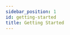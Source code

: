```yaml
---
sidebar_position: 1
id: getting-started
title: Getting Started
---
```


<!-- TODO: Requirements to export data -->
